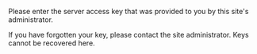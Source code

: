 Please enter the server access key that was provided
to you by this site's administrator. 

If you have forgotten your key, please contact the site administrator. 
Keys cannot be recovered here.
